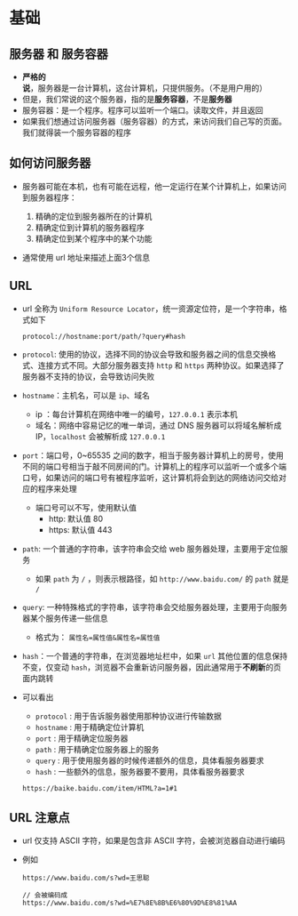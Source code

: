 # 基础

## 服务器 和 服务容器

+ **严格的说**，服务器是⼀台计算机，这台计算机，只提供服务。（不是⽤户⽤的）
+ 但是，我们常说的这个服务器，指的是**服务容器**，不是**服务器**
+ 服务容器：是⼀个程序。程序可以监听⼀个端⼝。读取⽂件，并且返回
+ 如果我们想通过访问服务器（服务容器）的⽅式，来访问我们⾃⼰写的⻚⾯。我们就得装⼀个服务容器的程序

## 如何访问服务器

+ 服务器可能在本机，也有可能在远程，他一定运行在某个计算机上，如果访问到服务器程序：

  1. 精确的定位到服务器所在的计算机
  2. 精确定位到计算机的服务器程序
  3. 精确定位到某个程序中的某个功能

+ 通常使用 url 地址来描述上面3个信息

## URL

+ url 全称为 `Uniform Resource Locator`，统一资源定位符，是一个字符串，格式如下

  ```
  protocol://hostname:port/path/?query#hash
  ```

+ `protocol`: 使用的协议，选择不同的协议会导致和服务器之间的信息交换格式、连接方式不同。大部分服务器支持 `http` 和 `https` 两种协议。如果选择了服务器不支持的协议，会导致访问失败

+ `hostname`：主机名，可以是 `ip`、域名
  + ip ：每台计算机在网络中唯一的编号，`127.0.0.1` 表示本机
  + 域名：网络中容易记忆的唯一单词，通过 DNS 服务器可以将域名解析成 IP，`localhost` 会被解析成 `127.0.0.1`

+ `port`：端口号，0~65535 之间的数字，相当于服务器计算机上的房号，使用不同的端口号相当于敲不同房间的门。计算机上的程序可以监听一个或多个端口号，如果访问的端口号有被程序监听，这计算机将会到达的网络访问交给对应的程序来处理
  + 端口号可以不写，使用默认值
    + http: 默认值 80
    + https: 默认值 443

+ `path`: 一个普通的字符串，该字符串会交给 web 服务器处理，主要用于定位服务
  + 如果 `path` 为 `/` ，则表示根路径，如 `http://www.baidu.com/` 的 `path` 就是 `/`

+ `query`: 一种特殊格式的字符串，该字符串会交给服务器处理，主要用于向服务器某个服务传递一些信息
  + 格式为： `属性名=属性值&属性名=属性值`

+ `hash`：一个普通的字符串，在浏览器地址栏中，如果 `url` 其他位置的信息保持不变，仅变动 `hash`，浏览器不会重新访问服务器，因此通常用于**不刷新**的页面内跳转

+ 可以看出

  + `protocol` : 用于告诉服务器使用那种协议进行传输数据
  + `hostname` : 用于精确定位计算机
  + `port` : 用于精确定位服务器
  + `path` : 用于精确定位服务器上的服务
  + `query` : 用于使用服务器的时候传递额外的信息，具体看服务器要求
  + `hash` : 一些额外的信息，服务器要不要用，具体看服务器要求

  ```
  https://baike.baidu.com/item/HTML?a=1#1
  ```

## URL 注意点

+ url 仅支持 ASCII 字符，如果是包含非 ASCII 字符，会被浏览器自动进行编码

+ 例如

  ```
  https://www.baidu.com/s?wd=王思聪
  ```

  ```
  // 会被编码成
  https://www.baidu.com/s?wd=%E7%8E%8B%E6%80%9D%E8%81%AA
  ```

